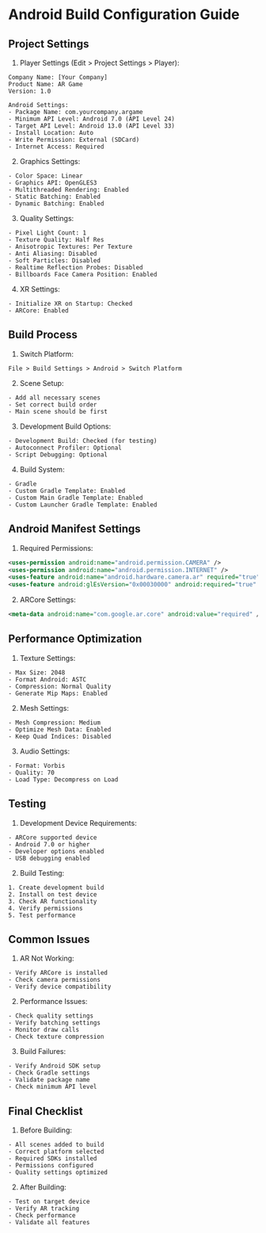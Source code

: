 # Android Build Configuration Guide

## Project Settings

1. Player Settings (Edit > Project Settings > Player):
```
Company Name: [Your Company]
Product Name: AR Game
Version: 1.0

Android Settings:
- Package Name: com.yourcompany.argame
- Minimum API Level: Android 7.0 (API Level 24)
- Target API Level: Android 13.0 (API Level 33)
- Install Location: Auto
- Write Permission: External (SDCard)
- Internet Access: Required
```

2. Graphics Settings:
```
- Color Space: Linear
- Graphics API: OpenGLES3
- Multithreaded Rendering: Enabled
- Static Batching: Enabled
- Dynamic Batching: Enabled
```

3. Quality Settings:
```
- Pixel Light Count: 1
- Texture Quality: Half Res
- Anisotropic Textures: Per Texture
- Anti Aliasing: Disabled
- Soft Particles: Disabled
- Realtime Reflection Probes: Disabled
- Billboards Face Camera Position: Enabled
```

4. XR Settings:
```
- Initialize XR on Startup: Checked
- ARCore: Enabled
```

## Build Process

1. Switch Platform:
```
File > Build Settings > Android > Switch Platform
```

2. Scene Setup:
```
- Add all necessary scenes
- Set correct build order
- Main scene should be first
```

3. Development Build Options:
```
- Development Build: Checked (for testing)
- Autoconnect Profiler: Optional
- Script Debugging: Optional
```

4. Build System:
```
- Gradle
- Custom Gradle Template: Enabled
- Custom Main Gradle Template: Enabled
- Custom Launcher Gradle Template: Enabled
```

## Android Manifest Settings

1. Required Permissions:
```xml
<uses-permission android:name="android.permission.CAMERA" />
<uses-permission android:name="android.permission.INTERNET" />
<uses-feature android:name="android.hardware.camera.ar" required="true"/>
<uses-feature android:glEsVersion="0x00030000" android:required="true" />
```

2. ARCore Settings:
```xml
<meta-data android:name="com.google.ar.core" android:value="required" />
```

## Performance Optimization

1. Texture Settings:
```
- Max Size: 2048
- Format Android: ASTC
- Compression: Normal Quality
- Generate Mip Maps: Enabled
```

2. Mesh Settings:
```
- Mesh Compression: Medium
- Optimize Mesh Data: Enabled
- Keep Quad Indices: Disabled
```

3. Audio Settings:
```
- Format: Vorbis
- Quality: 70
- Load Type: Decompress on Load
```

## Testing

1. Development Device Requirements:
```
- ARCore supported device
- Android 7.0 or higher
- Developer options enabled
- USB debugging enabled
```

2. Build Testing:
```
1. Create development build
2. Install on test device
3. Check AR functionality
4. Verify permissions
5. Test performance
```

## Common Issues

1. AR Not Working:
```
- Verify ARCore is installed
- Check camera permissions
- Verify device compatibility
```

2. Performance Issues:
```
- Check quality settings
- Verify batching settings
- Monitor draw calls
- Check texture compression
```

3. Build Failures:
```
- Verify Android SDK setup
- Check Gradle settings
- Validate package name
- Check minimum API level
```

## Final Checklist

1. Before Building:
```
- All scenes added to build
- Correct platform selected
- Required SDKs installed
- Permissions configured
- Quality settings optimized
```

2. After Building:
```
- Test on target device
- Verify AR tracking
- Check performance
- Validate all features
```

